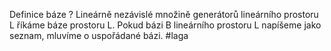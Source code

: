 Definice báze
?
Lineárně nezávislé množině generátorů lineárního prostoru L říkáme báze prostoru L. Pokud bázi B lineárního prostoru L napíšeme jako seznam, mluvíme o uspořádané bázi.
#laga 